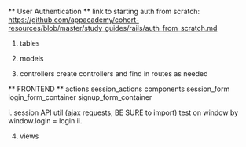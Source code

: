 ** User Authentication **
link to starting auth from scratch: https://github.com/appacademy/cohort-resources/blob/master/study_guides/rails/auth_from_scratch.md

1. tables

2. models

3. controllers
    create controllers and find in routes as needed

   



** FRONTEND **
    actions
        session_actions
    components
        session_form
        login_form_container
        signup_form_container
    



i. session API util (ajax requests, BE SURE to import)
        test on window by window.login = login
ii. 

4. views


